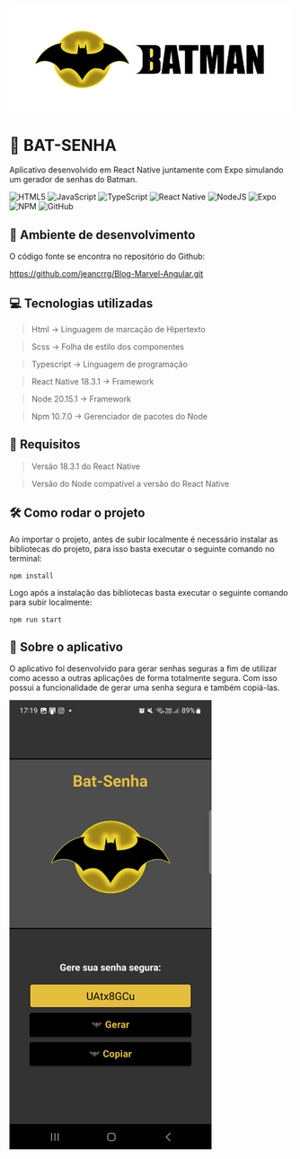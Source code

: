 
![Logo-Batman](assets/images/logo-batman.png)

# 🦇 BAT-SENHA

Aplicativo desenvolvido em React Native juntamente com Expo simulando um gerador de senhas do Batman.

![HTML5](https://img.shields.io/badge/html5-%23E34F26.svg?style=for-the-badge&logo=html5&logoColor=white)
![JavaScript](https://img.shields.io/badge/javascript-%23323330.svg?style=for-the-badge&logo=javascript&logoColor=%23F7DF1E)
![TypeScript](https://img.shields.io/badge/typescript-%23007ACC.svg?style=for-the-badge&logo=typescript&logoColor=white)
![React Native](https://img.shields.io/badge/react_native-%2320232a.svg?style=for-the-badge&logo=react&logoColor=%2361DAFB)
![NodeJS](https://img.shields.io/badge/node.js-6DA55F?style=for-the-badge&logo=node.js&logoColor=white)
![Expo](https://img.shields.io/badge/expo-1C1E24?style=for-the-badge&logo=expo&logoColor=#D04A37)
![NPM](https://img.shields.io/badge/NPM-%23CB3837.svg?style=for-the-badge&logo=npm&logoColor=white)
![GitHub](https://img.shields.io/badge/github-%23121011.svg?style=for-the-badge&logo=github&logoColor=white)

## 🚀 Ambiente de desenvolvimento

O código fonte se encontra no repositório do Github:

https://github.com/jeancrrg/Blog-Marvel-Angular.git

## 💻 Tecnologias utilizadas

>Html → Linguagem de marcação de Hipertexto

>Scss → Folha de estilo dos componentes

>Typescript → Linguagem de programação

>React Native 18.3.1 → Framework

>Node 20.15.1 → Framework

>Npm 10.7.0 → Gerenciador de pacotes do Node

## 📝 Requisitos

>Versão 18.3.1 do React Native

>Versão do Node compatível a versão do React Native

## 🛠️ Como rodar o projeto

Ao importar o projeto, antes de subir localmente é necessário instalar as bibliotecas do projeto, para isso basta executar o seguinte comando no terminal:

```properties
npm install
```

Logo após a instalação das bibliotecas basta executar o seguinte comando para subir localmente:

```properties
npm run start
```

## 📌 Sobre o aplicativo

O aplicativo foi desenvolvido para gerar senhas seguras a fim de utilizar como acesso a outras aplicações de forma totalmente segura. Com isso possui a funcionalidade de gerar uma senha segura e também copiá-las.

![aplicativo-bat-senha](assets/images/aplicativo-bat-senha.png)
